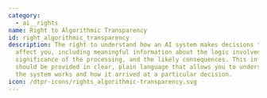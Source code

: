 ```yaml
---
category:
  - ai__rights
name: Right to Algorithmic Transparency
id: right_algorithmic_transparency
description: The right to understand how an AI system makes decisions that
  affect you, including meaningful information about the logic involved, the
  significance of the processing, and the likely consequences. This information
  should be provided in clear, plain language that allows you to understand how
  the system works and how it arrived at a particular decision.
icon: /dtpr-icons/rights_algorithmic-transparency.svg
---
```

